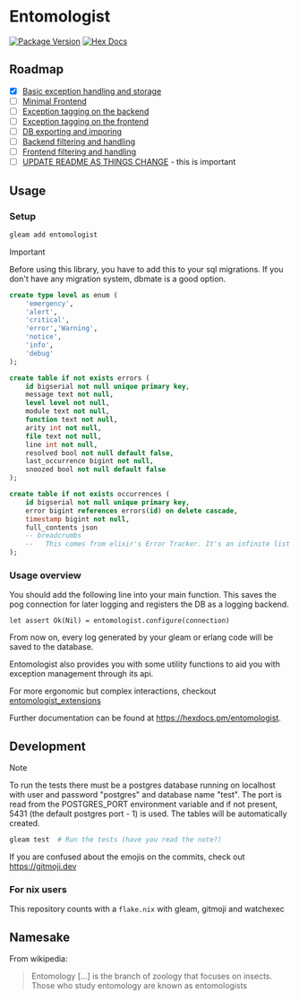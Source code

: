 # Entomologist

[![Package Version](https://img.shields.io/hexpm/v/entomologist)](https://hex.pm/packages/entomologist)
[![Hex Docs](https://img.shields.io/badge/hex-docs-ffaff3)](https://hexdocs.pm/entomologist/)

## Roadmap
- [x] [Basic exception handling and storage](https://github.com/DisguisedPigeon/entomologist/issues/1)
- [ ] [Minimal Frontend](https://github.com/DisguisedPigeon/entomologist/issues/2)
- [ ] [Exception tagging on the backend](https://github.com/DisguisedPigeon/entomologist/issues/3)
- [ ] [Exception tagging on the frontend](https://github.com/DisguisedPigeon/entomologist/issues/4)
- [ ] [DB exporting and imporing](https://github.com/DisguisedPigeon/entomologist/issues/5)
- [ ] [Backend filtering and handling](https://github.com/DisguisedPigeon/entomologist/issues/7)
- [ ] [Frontend filtering and handling](https://github.com/DisguisedPigeon/entomologist/issues/6)
- [ ] [UPDATE README AS THINGS CHANGE](https://github.com/DisguisedPigeon/entomologist/issues/8) - this is important

## Usage

### Setup

```sh
gleam add entomologist
```

> [!IMPORTANT]
> Before using this library, you have to add this to your sql migrations.
> If you don't have any migration system, dbmate is a good option.

```sql
create type level as enum (
    'emergency',
    'alert',
    'critical',
    'error','Warning',
    'notice',
    'info',
    'debug'
);

create table if not exists errors (
    id bigserial not null unique primary key,
    message text not null,
    level level not null,
    module text not null,
    function text not null,
    arity int not null,
    file text not null,
    line int not null,
    resolved bool not null default false,
    last_occurrence bigint not null,
    snoozed bool not null default false
);

create table if not exists occurrences (
    id bigserial not null unique primary key,
    error bigint references errors(id) on delete cascade,
    timestamp bigint not null,
    full_contents json
    -- breadcrumbs
    --   This comes from elixir's Error Tracker. It's an infinite list of texts to help find the error. Might add it later.
);
```

### Usage overview

You should add the following line into your main function.
This saves the pog connection for later logging and registers the DB as a logging backend.

```gleam
let assert Ok(Nil) = entomologist.configure(connection)
```

From now on, every log generated by your gleam or erlang code will be saved to the database.

Entomologist also provides you with some utility functions to aid you with exception management through its api.

For more ergonomic but complex interactions, checkout [entomologist_extensions](https://www.github.com/DisguisedPigeon/entomologist-extensions)

Further documentation can be found at <https://hexdocs.pm/entomologist>.

## Development
> [!NOTE]
> To run the tests there must be a postgres database running on localhost with user and password "postgres" and database name "test".
> The port is read from the POSTGRES_PORT environment variable and if not present, 5431 (the default postgres port - 1) is used.
> The tables will be automatically created.

```sh
gleam test  # Run the tests (have you read the note?)
```

If you are confused about the emojis on the commits, check out <https://gitmoji.dev>

### For nix users

This repository counts with a `flake.nix` with gleam, gitmoji and watchexec

## Namesake
From wikipedia:
> Entomology \[...\] is the branch of zoology that focuses on insects. Those who study entomology are known as entomologists
